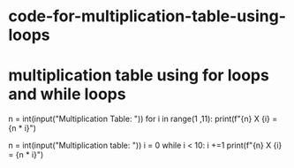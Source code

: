 # code-for-multiplication-table-using-loops
# multiplication table using for loops and while loops
n = int(input("Multiplication Table: "))
for i in range(1 ,11):
    print(f"{n} X {i} = {n * i}")

n = int(input("Multiplication table: "))
i = 0
while i < 10:
    i +=1
    print(f"{n} X {i} = {n * i}")
